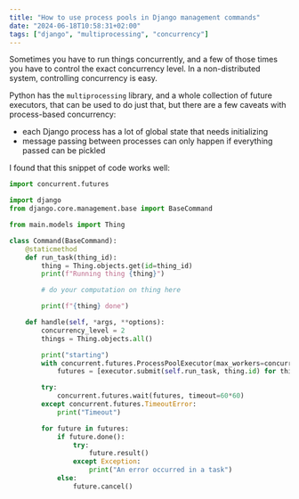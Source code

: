```yaml
---
title: "How to use process pools in Django management commands"
date: "2024-06-18T10:58:31+02:00"
tags: ["django", "multiprocessing", "concurrency"]
---
```


Sometimes you have to run things concurrently, and a few of those times you have to control the exact concurrency level. In a non-distributed system, controlling concurrency is easy.

Python has the `multiprocessing` library, and a whole collection of future executors, that can be used to do just that, but there are a few caveats with process-based concurrency:
- each Django process has a lot of global state that needs initializing
- message passing between processes can only happen if everything passed can be pickled

I found that this snippet of code works well:

```python
import concurrent.futures

import django
from django.core.management.base import BaseCommand

from main.models import Thing

class Command(BaseCommand):
    @staticmethod
    def run_task(thing_id):
        thing = Thing.objects.get(id=thing_id)
        print(f"Running thing {thing}")

        # do your computation on thing here

        print(f"{thing} done")

    def handle(self, *args, **options):
        concurrency_level = 2
        things = Thing.objects.all()

        print("starting")
        with concurrent.futures.ProcessPoolExecutor(max_workers=concurrency_level, initializer=django.setup) as executor:
            futures = [executor.submit(self.run_task, thing.id) for thing in things]

        try:
            concurrent.futures.wait(futures, timeout=60*60)
        except concurrent.futures.TimeoutError:
            print("Timeout")

        for future in futures:
            if future.done():
                try:
                    future.result()
                except Exception:
                    print("An error occurred in a task")
            else:
                future.cancel()

```
